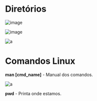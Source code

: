 # Diretórios

![image](https://user-images.githubusercontent.com/80921933/202584611-2286eea2-09d3-4755-9422-a1994e3dbfa7.png)

![image](https://user-images.githubusercontent.com/80921933/202584714-e6d60530-166d-4b9a-9fcb-09bf21e5118f.png)

![a](https://user-images.githubusercontent.com/80921933/202585060-d7d8ee12-4563-4cf3-a431-4203806100f0.png)



# Comandos Linux

**man [cmd_name]** - Manual dos comandos.

![a](https://user-images.githubusercontent.com/80921933/202582532-bb97a1cf-18e5-4c60-bebe-8e32684220d5.png)

**pwd** - Printa onde estamos.
